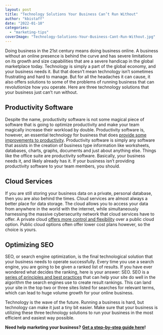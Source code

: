 ```yaml
---
layout: post
title: "Technology Solutions Your Business Can’t Run Without"
author: "kbistaff"
date: "2022-01-10"
categories: 
  - "marketing-tips"
coverImage: "Technology-Solutions-Your-Business-Cant-Run-Without.jpg"
---
```


Doing business in the 21st century means doing business online. A business without an online presence is behind the curve and has severe limitations on its growth and size capabilities that are a severe handicap in the global marketplace today. Technology is simply a part of the global economy, and your business needs it. But that doesn’t mean technology isn’t sometimes frustrating and hard to manage. But for all the headaches it can cause, it also offers solutions to some of the problems of running business that can revolutionize how you operate. Here are three technology solutions that your business just can’t run without.

## **Productivity Software**

Despite the name, productivity software is not some magical piece of software that is going to optimize productivity and make your team magically increase their workload by double. Productivity software is, however, an essential technology for business that does [provide some improvements to productivity](https://whatis.techtarget.com/definition/productivity-software). Productivity software is simply any software that assists in the creation of business type information like worksheets, databases, charts, graphs, documents and just about anything else. Things like the office suite are productivity software. Basically, your business needs it, and likely already has it. If your business isn’t providing productivity software to your team members, you should.

## **Cloud Services**

If you are still storing your business data on a private, personal database, then you are also behind the times. Cloud services are almost always a better place for data storage. The cloud allows you to access your data from anywhere in the world with the internet, while simultaneously harnessing the massive cybersecurity network that cloud services have to offer. A private cloud [offers more control and flexibility](https://www.weavertech.us/cloud/) over a public cloud option. Public cloud options often offer lower cost plans however, so the choice is yours.

## **Optimizing SEO**

SEO, or search engine optimization, is the final technological solution that your business needs to operate successfully. Every time you use a search engine, you are going to be given a ranked list of results. If you have ever wondered what decides the ranking, here is your answer: SEO. SEO is a [series of principles and best practices](https://www.crazyegg.com/blog/why-search-engine-optimization/) that can help your site do well in the algorithm the search engines use to create result rankings. This can land your site in the top two or three sites listed for searches for relevant terms, which can lead to huge volume growth for your online business.

Technology is the wave of the future. Running a business is hard, but technology can make it just a tiny bit easier. Make sure that your business is utilizing these three technology solutions to run your business in the most efficient and easiest way possible.

**Need help marketing your business?** [**Get a step-by-step guide here**](https://go.katebagoy.com/ebook)**!**
